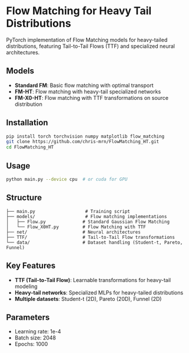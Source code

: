 # Flow Matching for Heavy Tail Distributions

PyTorch implementation of Flow Matching models for heavy-tailed distributions, featuring Tail-to-Tail Flows (TTF) and specialized neural architectures.

## Models

- **Standard FM**: Basic flow matching with optimal transport
- **FM-HT**: Flow matching with heavy-tail specialized networks
- **FM-X0-HT**: Flow matching with TTF transformations on source distribution

## Installation

```bash
pip install torch torchvision numpy matplotlib flow_matching
git clone https://github.com/chris-mrn/FlowMatching_HT.git
cd FlowMatching_HT
```

## Usage

```bash
python main.py --device cpu  # or cuda for GPU
```

## Structure

```
├── main.py                   # Training script
├── models/                   # Flow matching implementations
│   ├── Flow.py              # Standard Gaussian Flow Matching
│   └── Flow_X0HT.py         # Flow Matching with TTF
├── net/                     # Neural architectures
├── TTF/                     # Tail-to-Tail Flow transformations
└── data/                    # Dataset handling (Student-t, Pareto, Funnel)
```

## Key Features

- **TTF (Tail-to-Tail Flow)**: Learnable transformations for heavy-tail modeling
- **Heavy-tail networks**: Specialized MLPs for heavy-tailed distributions
- **Multiple datasets**: Student-t (2D), Pareto (20D), Funnel (2D)

## Parameters

- Learning rate: 1e-4
- Batch size: 2048
- Epochs: 1000


```

